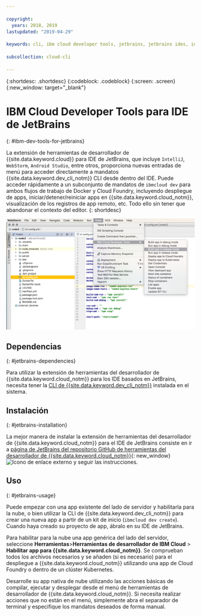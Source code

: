 ```yaml
---

copyright:
  years: 2018, 2019
lastupdated: "2019-04-29"

keywords: cli, ibm cloud developer tools, jetbrains, jetbrains ides, intellij, webstorm, android studio, ibmcloud dev, view remote logs, ibmcloud docker commands

subcollection: cloud-cli

---
```


{:shortdesc: .shortdesc}
{:codeblock: .codeblock}
{:screen: .screen}
{:new_window: target="_blank"}

# IBM Cloud Developer Tools para IDE de JetBrains
{: #ibm-dev-tools-for-jetbrains}

La extensión de herramientas de desarrollador de {{site.data.keyword.cloud}} para IDE de JetBrains, que incluye `IntelliJ`, `WebStorm`, `Android Studio`, entre otros, proporciona nuevas entradas de menú para acceder directamente a mandatos {{site.data.keyword.dev_cli_notm}} CLI desde dentro del IDE. Puede acceder rápidamente a un subconjunto de mandatos de `ibmcloud dev` para ambos flujos de trabajo de Docker y Cloud Foundry, incluyendo despliegue de apps, iniciar/detener/reiniciar apps en {{site.data.keyword.cloud_notm}}, visualización de los registros de app remoto, etc. Todo ello sin tener que abandonar el contexto del editor.
{: shortdesc}

![Captura de pantalla de IBM Cloud Developer Tools ejecutándose dentro delIDE de WebStorm.](jetbrains.png "Ejemplo de menú de herramientas de desarrollador de {{site.data.keyword.cloud_notm}} que se ejecuta dentro del IDE de WebStorm")



## Dependencias
{: #jetbrains-dependencies}

Para utilizar la extensión de herramientas del desarrollador de {{site.data.keyword.cloud_notm}} para los IDE basados en JetBrains, necesita tener la [CLI de {{site.data.keyword.dev_cli_notm}}](/docs/cli?topic=cloud-cli-ibmcloud-cli#ibmcloud-cli) instalada en el sistema.

## Instalación
{: #jetbrains-installation}

La mejor manera de instalar la extensión de herramientas del desarrollador de {{site.data.keyword.cloud_notm}} para el IDE de JetBrains consiste en ir a [página de JetBrains del repositorio GitHub de herramientas del desarrollador de {{site.data.keyword.cloud_notm}}](https://github.com/IBM-Cloud/ibm-cloud-developer-tools/tree/master/jetbrains){: new_window}![Icono de enlace externo](../../icons/launch-glyph.svg "Icono de enlace externo") y seguir las instrucciones.

## Uso
{: #jetbrains-usage}

Puede empezar con una app existente del lado de servidor y habilitarla para la nube, o bien utilizar la CLI de {{site.data.keyword.dev_cli_notm}} para crear una nueva app a partir de un kit de inicio (`ibmcloud dev create`). Cuando haya creado su proyecto de app, ábralo en su IDE de JetBrains.

Para habilitar para la nube una app genérica del lado del servidor, seleccione **Herramientas**>**Herramientas de desarrollador de IBM Cloud** > **Habilitar app para {{site.data.keyword.cloud_notm}}**. Se comprueban todos los archivos necesarios y se añaden (si es necesario) para el despliegue a {{site.data.keyword.cloud_notm}} utilizando una app de Cloud Foundry o dentro de un clúster Kubernetes.

Desarrolle su app nativa de nube utilizando las acciones básicas de compilar, ejecutar y desplegar desde el menú de herramientas de desarrollador de {{site.data.keyword.cloud_notm}}. Si necesita realizar acciones que no están en el menú, simplemente abra el separador de terminal y especifique los mandatos deseados de forma manual.
